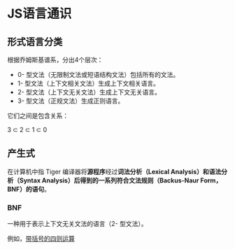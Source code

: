# JS语言通识

## 形式语言分类

根据乔姆斯基谱系，分出4个层次：
* 0- 型文法（无限制文法或短语结构文法）包括所有的文法。
* 1- 型文法（上下文相关文法）生成上下文相关语言。
* 2- 型文法（上下文无关文法）生成上下文无关语言。
* 3- 型文法（正规文法）生成正则语言。

它们之间是包含关系：

3 &subset; 2 &subset; 1 &subset; 0

## 产生式

在计算机中指 Tiger 编译器将**源程序**经过**词法分析（Lexical Analysis）**和**语法分析（Syntax Analysis）**后得到的一系列**符合文法规则（Backus-Naur Form，BNF）的语句**。

### BNF

一种用于表示上下文无关文法的语言（2- 型文法）。

例如，[带括号的四则运算]()
